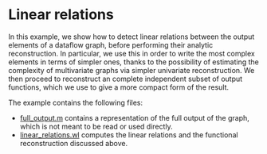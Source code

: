 Linear relations
================

In this example, we show how to detect linear relations between the
output elements of a dataflow graph, before performing their analytic
reconstruction.  In particular, we use this in order to write the most
complex elements in terms of simpler ones, thanks to the possibility
of estimating the complexity of multivariate graphs via simpler
univariate reconstruction.  We then proceed to reconstruct an
complete independent subset of output functions, which we use to give
a more compact form of the result.

The example contains the following files:

- [full_output.m](full_output.m) contains a representation of the full
  output of the graph, which is not meant to be read or used directly.
- [linear_relations.wl](linear_relations.wl) computes the linear
  relations and the functional reconstruction discussed above.
